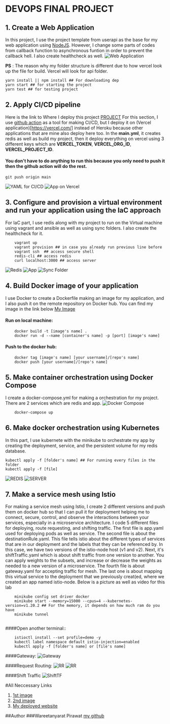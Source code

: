 # DEVOPS FINAL PROJECT

## 1. Create a Web Application

In this project, I use the project template from userapi as the base for my web application using [NodeJS](https://nodejs.org/en/). However, I change some parts of codes from callback function to asynchronous funtion in order to prevent the callback hell. I also create healthcheck as well.
![Web Application](./image/web-application.png)

**PS** : The reason why my folder structure is different due to how vercel look up the file for build. Vercel will look for api folder.

```
yarn install || npm install ## For downloading dep
yarn start ## for starting the project
yarn test ## for testing project
```

## 2. Apply CI/CD pipeline

Here is the link to Where I deploy this project [PROJECT](https://dev-ops-patrawi.vercel.app/)
For this section, I use [github action](https://github.com/features/actions) as a tool for making CI/CD, but I deploy it on (Vercel application)[https://vercel.com/] instead of Heroku because other applications that are mine also deploy here too. In the **main.yml**, it creates redis as well as build my project, then it deploy everything on vercel using 3 different keys which are **VERCEL_TOKEN**, **VERCEL_ORG_ID**, **VERCEL_PROJECT_ID**.

#### You don't have to do anything to run this because you only need to push it then the github action will do the rest.

```
git push origin main
```

![YAML for CI/CD](./image/github-action.png)
![App on Vercel](image/project.png)

## 3. Configure and provision a virtual environment and run your application using the IaC approach

For IaC part, I use redis along with my project to run on the Virtual machine using vagrant and ansible as well as using sync folders. I also create the healthcheck for it.

```
    vagrant up
    vagrant provision ## in case you already run previous line before
    vagrant ssh  ## access secure shell
    redis-cli ## access redis
    curl localhost:3000 ## access server
```

![Redis](image/redis-vagrant.png)
![App](image/vagrant.png)
![Sync Folder](image/sync-folder.png)

## 4. Build Docker image of your application

I use Docker to create a Dockerfile making an image for my application, and I also push it on the remote repository on Docker hub. You can find my image in the link below
[My Image](https://hub.docker.com/r/dogeceptionpp123/devops_project)

#### Run on local machine:

```
    docker build -t [image's name] .
    docker run -d --name [container's name] -p [port] [image's name]

```

#### Push to the docker hub:

```
    docker tag [image's name] [your username]/[repo's name]
    docker push [your username]/[repo's name]
```

## 5. Make container orchestration using Docker Compose

I create a docker-compose.yml for making a orchestration for my project. There are 2 services which are redis and app.
![Docker Compose](./image/docker-compose.png)

```
    docker-compose up
```

## 6. Make docker orchestration using Kubernetes

In this part, I use kubernete with the minikube to orchestrate my app by creating the deployment, service, and the persistent volume for my redis database.

```
kubectl apply -f [folder's name] ## For running every files in the folder
kubectl apply -f [file]
```

![REDIS](./image/redis.png)
![SERVER](./image/server-kubernete.png)

## 7. Make a service mesh using Istio

For making a service mesh using Istio, I create 2 different versions and push them on docker hub so that I can pull it for deployment helping me to connect, secure, control, and observe the interactions between your services, especially in a microservice architecture. I code 5 different files for deploying, route requesting, and shifting traffic. The first file is app.yaml used for deploying pods as well as service. The second file is about the destinationRule.yaml. This file tells istio about the different types of services that are in our deployment and the labels that they can be referenced by. In this case, we have two versions of the istio-node host (v1 and v2). Next, it's shiftTraffic.yaml which is about shift traffic from one version to another. You can apply weights to the subsets, and increase or decrease the weights as needed to a new version of a microservice. The fourth file is about gateway.yaml for accepting traffic for mesh. The last one is about mapping this virtual service to the deployment that we previously creat(ed, where we created an app named istio-node. Below is a picture as well as video for this lab

```
    minikube config set driver docker
    minikube start --memory=15000 --cpus=4 --kubernetes-version=v1.20.2 ## For the memory, it depends on how much ram do you have
    minikube tunnel


```

####Open another terminal::

```
    istioctl install --set profile=demo -y
    kubectl label namespace default istio-injection=enabled
    kubectl apply -f [folder's name] or [file's name]
```

####Gateway:
![Gateway](./image/istio-gateway.png)

####Request Routing:
![RR](./image/istio-deployment.png)
![RR](./image/istio-deployment-RR-deployment.png)

####Shift Traffic
![ShiftTF](./image/shiftTraffic.png)

#All Neccessary Links

1. [1st image](https://hub.docker.com/r/dogeceptionpp123/devops_project)
2. [2nd image](https://hub.docker.com/r/dogeceptionpp123/dev_opv2)
3. [My deployed website](https://dev-ops-patrawi.vercel.app/)

##Author
###Wareetanyarat Pirawat [my github](https://github.com/patrawi)
